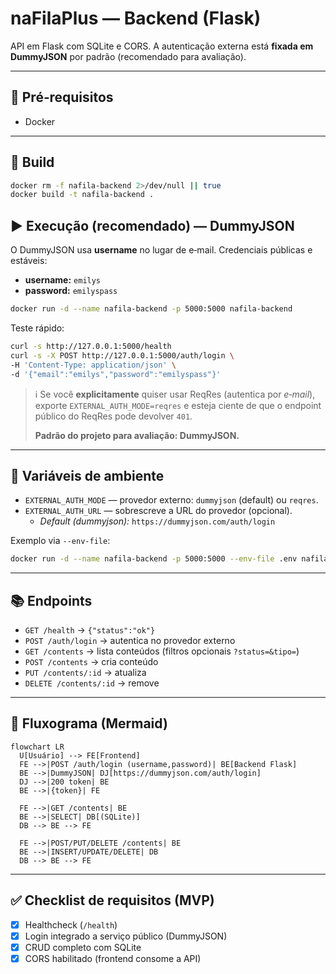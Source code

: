   # naFilaPlus — Backend (Flask)

  API em Flask com SQLite e CORS. A autenticação externa está **fixada em DummyJSON** por padrão (recomendado para avaliação).

  ---

  ## 🔧 Pré‑requisitos
  - Docker

  ---

  ## 🚀 Build
  ```bash
  docker rm -f nafila-backend 2>/dev/null || true
  docker build -t nafila-backend .
  ```

  ## ▶️ Execução (recomendado) — **DummyJSON**
  O DummyJSON usa **username** no lugar de e‑mail. Credenciais públicas e estáveis:
  - **username:** `emilys`
  - **password:** `emilyspass`

  ```bash
  docker run -d --name nafila-backend -p 5000:5000 nafila-backend
  ```

  Teste rápido:
  ```bash
  curl -s http://127.0.0.1:5000/health
  curl -s -X POST http://127.0.0.1:5000/auth/login \
-H 'Content-Type: application/json' \
-d '{"email":"emilys","password":"emilyspass"}'
  ```

  > ℹ️ Se você **explicitamente** quiser usar ReqRes (autentica por *e‑mail*), exporte `EXTERNAL_AUTH_MODE=reqres` e esteja ciente de que o endpoint público do ReqRes pode devolver `401`.
  >
  > **Padrão do projeto para avaliação: DummyJSON.**

  ---

  ## 🔌 Variáveis de ambiente
  - `EXTERNAL_AUTH_MODE` — provedor externo: `dummyjson` (default) ou `reqres`.
  - `EXTERNAL_AUTH_URL` — sobrescreve a URL do provedor (opcional).
    - *Default (dummyjson):* `https://dummyjson.com/auth/login`

  Exemplo via `--env-file`:
  ```bash
  docker run -d --name nafila-backend -p 5000:5000 --env-file .env nafila-backend
  ```

  ---

  ## 📚 Endpoints
  - `GET /health` → `{"status":"ok"}`
  - `POST /auth/login` → autentica no provedor externo
  - `GET /contents` → lista conteúdos (filtros opcionais `?status=&tipo=`)
  - `POST /contents` → cria conteúdo
  - `PUT /contents/:id` → atualiza
  - `DELETE /contents/:id` → remove

  ---

  ## 🔀 Fluxograma (Mermaid)
  ```mermaid
  flowchart LR
    U[Usuário] --> FE[Frontend]
    FE -->|POST /auth/login (username,password)| BE[Backend Flask]
    BE -->|DummyJSON| DJ[https://dummyjson.com/auth/login]
    DJ -->|200 token| BE
    BE -->|{token}| FE

    FE -->|GET /contents| BE
    BE -->|SELECT| DB[(SQLite)]
    DB --> BE --> FE

    FE -->|POST/PUT/DELETE /contents| BE
    BE -->|INSERT/UPDATE/DELETE| DB
    DB --> BE --> FE
  ```

  ---

  ## ✅ Checklist de requisitos (MVP)
  - [x] Healthcheck (`/health`)
  - [x] Login integrado a serviço público (DummyJSON)
  - [x] CRUD completo com SQLite
  - [x] CORS habilitado (frontend consome a API)
